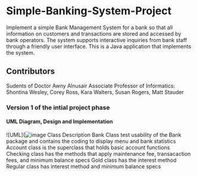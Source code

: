# Simple-Banking-System-Project
Implement a simple Bank Management System for a bank so that all information on customers and transactions are stored and accessed by bank operators. The system supports interactive inquiries from bank staff through a friendly user interface. This is a Java application that implements the system.
## Contributors
Sudents of Doctor Awny Alnusair Associate Professor of Informatics: Shontina Wesley, Corey Ross, Kara Walters, Susan Rogers, Matt Stauder
### Version 1 of the intial project phase
#### UML Diagram, Design and Implementation 
![UML](![image](https://user-images.githubusercontent.com/81651930/113533900-22222800-959d-11eb-9bb5-485d8a7368ba.png)
  Class Description 
  Bank Class test usability of the Bank package and contains the coding to display menu and bank statistics
  Account class is the superclass that holds basic account functions
  Checking class has the methods that apply maintenance fee, transacaction fees, and minimum balance specs
  Gold class has the interest method
  Regular class has interest method and minimum balance specs
  

